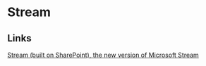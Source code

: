 # Stream

## Links

[Stream (built on SharePoint), the new version of Microsoft Stream](https://docs.microsoft.com/en-us/stream/streamnew/new-stream?WT.mc_id=ATE-12070-memckenn)